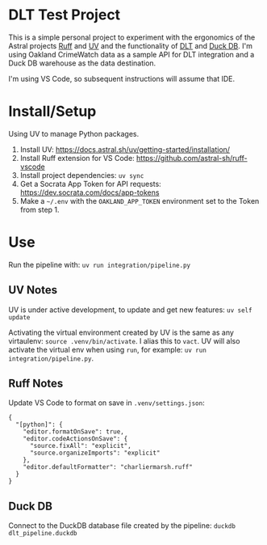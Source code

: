 # DLT Test Project

This is a simple personal project to experiment with the ergonomics of the Astral projects [Ruff](https://github.com/astral-sh/ruff) and [UV](https://github.com/astral-sh/uv) and the functionality of [DLT](https://github.com/dlt-hub/dlt) and [Duck DB](https://github.com/duckdb/duckdb). I'm using Oakland CrimeWatch data as a sample API for DLT integration and a Duck DB warehouse as the data destination. 

I'm using VS Code, so subsequent instructions will assume that IDE.

# Install/Setup

Using UV to manage Python packages. 

1. Install UV: https://docs.astral.sh/uv/getting-started/installation/
1. Install Ruff extension for VS Code: https://github.com/astral-sh/ruff-vscode
1. Install project dependencies: `uv sync`
1. Get a Socrata App Token for API requests: https://dev.socrata.com/docs/app-tokens
1. Make a `~/.env` with the `OAKLAND_APP_TOKEN` environment set to the Token from step 1.

# Use

Run the pipeline with: `uv run integration/pipeline.py`

## UV Notes

UV is under active development, to update and get new features: `uv self update`

Activating the virtual environment created by UV is the same as any virtaulenv: `source .venv/bin/activate`. I alias this to `vact`. UV will also activate the virtual env when using `run`, for example: `uv run integration/pipeline.py`.

## Ruff Notes

Update VS Code to format on save in `.venv/settings.json`:

```
{
  "[python]": {
    "editor.formatOnSave": true,
    "editor.codeActionsOnSave": {
      "source.fixAll": "explicit",
      "source.organizeImports": "explicit"
    },
    "editor.defaultFormatter": "charliermarsh.ruff"
  }
}
```

## Duck DB

Connect to the DuckDB database file created by the pipeline: `duckdb dlt_pipeline.duckdb`
